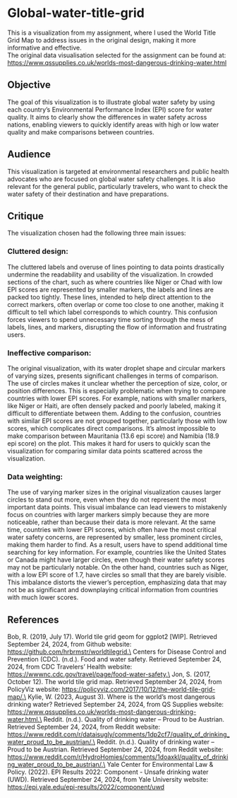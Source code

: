 # Global-water-title-grid
This is a visualization from my assignment, where I used the World Title Grid Map to address issues in the original design, making it more informative and effective.\
The original data visualisation selected for the assignment can be found at:
https://www.qssupplies.co.uk/worlds-most-dangerous-drinking-water.html

## Objective
The goal of this visualization is to illustrate global water safety by using each country’s Environmental Performance Index (EPI) score for water quality. It aims to clearly show the differences in water safety across nations, enabling viewers to quickly identify areas with high or low water quality and make comparisons between countries.

## Audience
This visualization is targeted at environmental researchers and public health advocates who are focused on global water safety challenges. It is also relevant for the general public, particularly travelers, who want to check the water safety of their destination and have preparations.

## Critique
The visualization chosen had the following three main issues:
### Cluttered design:
The cluttered labels and overuse of lines pointing to data points drastically undermine the readability and usability of the visualization. In crowded sections of the chart, such as where countries like Niger or Chad with low EPI scores are represented by smaller markers, the labels and lines are packed too tightly. These lines, intended to help direct attention to the correct markers, often overlap or come too close to one another, making it difficult to tell which label corresponds to which country. This confusion forces viewers to spend unnecessary time sorting through the mess of labels, lines, and markers, disrupting the flow of information and frustrating users.
### Ineffective comparison:
The original visualization, with its water droplet shape and circular markers of varying sizes, presents significant challenges in terms of comparison. The use of circles makes it unclear whether the perception of size, color, or position differences. This is especially problematic when trying to compare countries with lower EPI scores. For example, nations with smaller markers, like Niger or Haiti, are often densely packed and poorly labeled, making it difficult to differentiate between them. Adding to the confusion, countries with similar EPI scores are not grouped together, particularly those with low scores, which complicates direct comparisons. It’s almost impossible to make comparison between Mauritania (13.6 epi score) and Namibia (18.9 epi score) on the plot. This makes it hard for users to quickly scan the visualization for comparing similar data points scattered across the visualization.
### Data weighting:
The use of varying marker sizes in the original visualization causes larger circles to stand out more, even when they do not represent the most important data points. This visual imbalance can lead viewers to mistakenly focus on countries with larger markers simply because they are more noticeable, rather than because their data is more relevant. At the same time, countries with lower EPI scores, which often have the most critical water safety concerns, are represented by smaller, less prominent circles, making them harder to find. As a result, users have to spend additional time searching for key information. For example, countries like the United States or Canada might have larger circles, even though their water safety scores may not be particularly notable. On the other hand, countries such as Niger, with a low EPI score of 1.7, have circles so small that they are barely visible. This imbalance distorts the viewer’s perception, emphasizing data that may not be as significant and downplaying critical information from countries with much lower scores.

## References
Bob, R. (2019, July 17). World tile grid geom for ggplot2 [WIP]. Retrieved September 24, 2024, from Github website: https://github.com/hrbrmstr/worldtilegrid.\
Centers for Disease Control and Prevention (CDC). (n.d.). Food and water safety. Retrieved September 24, 2024, from CDC Travelers’ Health website: https://wwwnc.cdc.gov/travel/page/food-water-safety.\
Jon, S. (2017, October 12). The world tile grid map. Retrieved September 24, 2024, from PolicyViz website: https://policyviz.com/2017/10/12/the-world-tile-grid-map/.\
Kylie, W. (2023, August 3). Where is the world’s most dangerous drinking water? Retrieved September 24, 2024, from QS Supplies website: https://www.qssupplies.co.uk/worlds-most-dangerous-drinking-water.html.\
Reddit. (n.d.). Quality of drinking water – Proud to be Austrian. Retrieved September 24, 2024, from Reddit website: https://www.reddit.com/r/dataisugly/comments/1dp2cf7/quality_of_drinking_water_proud_to_be_austrian/.\
Reddit. (n.d.). Quality of drinking water – Proud to be Austrian. Retrieved September 24, 2024, from Reddit website: https://www.reddit.com/r/HydroHomies/comments/1doaxkl/quality_of_drinking_water_proud_to_be_austrian/.\
Yale Center for Environmental Law & Policy. (2022). EPI Results 2022: Component - Unsafe drinking water (UWD). Retrieved September 24, 2024, from Yale University website: https://epi.yale.edu/epi-results/2022/component/uwd
